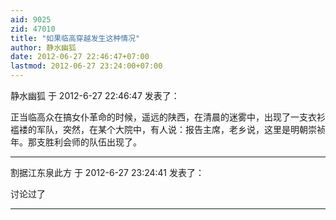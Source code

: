 ```yaml
---
aid: 9025
zid: 47010
title: "如果临高穿越发生这种情况"
author: 静水幽狐
date: 2012-06-27 22:46:47+07:00
lastmod: 2012-06-27 23:24:00+07:00
---
```


静水幽狐 于 2012-6-27 22:46:47 发表了：

正当临高众在搞女仆革命的时候，遥远的陕西，在清晨的迷雾中，出现了一支衣衫褴褛的军队，突然，在某个大院中，有人说：报告主席，老乡说，这里是明朝崇祯年。那支胜利会师的队伍出现了。

---

割据江东泉此方 于 2012-6-27 23:24:41 发表了：

讨论过了

---
